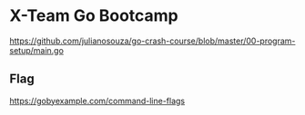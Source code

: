# X-Team Go Bootcamp

https://github.com/julianosouza/go-crash-course/blob/master/00-program-setup/main.go

## Flag

https://gobyexample.com/command-line-flags